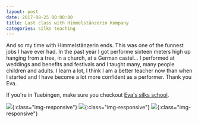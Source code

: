 ```yaml
---
layout: post
date: 2017-08-25 00:00:00
title: Last class with Himmelstänzerin Kompany
categories: silks teaching
---
```


And so my time with Himmelstänzerin ends. This was one of the funnest jobs I
have ever had. In the past year I got performe sixteen meters high up hanging
from a tree, in a church, at a German castel... I performed at weddings and
benefits and festivals and I taught many, many people children and adults. I
learn a lot, I think I am a better teacher now than when I started and I have
become a lot more confident as a performer. Thank you Eva.

If you're in Tuebingen, make sure you checkout [Eva's silks school](http://www.himmelstaenzerin.de).

![](https://image.ibb.co/e4WDgm/DSC_7324_00007.jpg){:class="img-responsive"}
![](https://image.ibb.co/f3AjnR/DSC_7327_00008.jpg){:class="img-responsive"}
![](https://image.ibb.co/b6C8E6/DSC_7323_00006.jpg){:class="img-responsive"}

